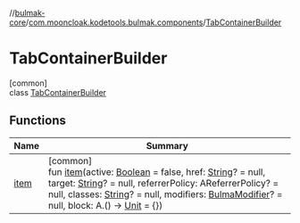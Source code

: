 //[bulmak-core](../../../index.md)/[com.mooncloak.kodetools.bulmak.components](../index.md)/[TabContainerBuilder](index.md)

# TabContainerBuilder

[common]\
class [TabContainerBuilder](index.md)

## Functions

| Name | Summary |
|---|---|
| [item](item.md) | [common]<br>fun [item](item.md)(active: [Boolean](https://kotlinlang.org/api/core/kotlin-stdlib/kotlin/-boolean/index.html) = false, href: [String](https://kotlinlang.org/api/core/kotlin-stdlib/kotlin/-string/index.html)? = null, target: [String](https://kotlinlang.org/api/core/kotlin-stdlib/kotlin/-string/index.html)? = null, referrerPolicy: AReferrerPolicy? = null, classes: [String](https://kotlinlang.org/api/core/kotlin-stdlib/kotlin/-string/index.html)? = null, modifiers: [BulmaModifier](../../com.mooncloak.kodetools.bulmak.modifier/-bulma-modifier/index.md)? = null, block: A.() -&gt; [Unit](https://kotlinlang.org/api/core/kotlin-stdlib/kotlin/-unit/index.html) = {}) |
